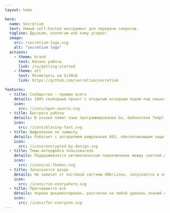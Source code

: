 ```yaml
---
layout: home

hero:
  name: Secretium
  text: Умный self-hosted инструмент для передачи секретов.
  tagline: Друзьям, коллегам или кому угодно!
  image:
    src: /secretium-logo.svg
    alt: "secretium logo"
  actions:
    - theme: brand
      text: Начало работы
      link: /ru/getting-started
    - theme: alt
      text: Посмотреть на GitHub
      link: https://github.com/secretium/secretium

features:
  - title: Сообщество — прежде всего
    details: 100% свободный проект с открытым исходным кодом под лицензиями Apache 2.0 и Creative Commons.
    icon:
      src: /icons/open-source.svg
  - title: Быстрота работы
    details: В основе лежит язык программирования Go, библиотеки Templ и htmx.
    icon:
      src: /icons/blazing-fast.svg
  - title: Шифрование по замыслу
    details: Работает с алгоритмом шифрования AES, обеспечивающим защиту данных перед их сохранением в базу данных.
    icon:
      src: /icons/encrypted-by-design.svg
  - title: Темы интерфейса пользователя
    details: Поддерживается автоматическое переключение между светлой и темной темами с помощью CSS-фреймворка Tailwind.
    icon:
      src: /icons/ui-themes.svg
  - title: Запускается везде
    details: Не зависит от хостовой системы GNU/Linux, запускается в изолированном Docker-контейнере.
    icon:
      src: /icons/run-everywhere.svg
  - title: Приглашаются все
    details: Хорошо документирован, рассчитан на любой уровень знаний и технической экспертизы разработчика.
    icon:
      src: /icons/for-everyone.svg
---
```


